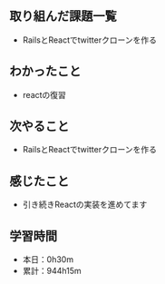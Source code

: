 ## 取り組んだ課題一覧
- RailsとReactでtwitterクローンを作る
## わかったこと
- reactの復習
## 次やること
- RailsとReactでtwitterクローンを作る
## 感じたこと
- 引き続きReactの実装を進めてます
## 学習時間
- 本日：0h30m
- 累計：944h15m
